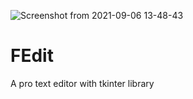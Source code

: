 ![Screenshot from 2021-09-06 13-48-43](https://user-images.githubusercontent.com/77957421/132192981-759dd8dd-ae5c-455a-b943-a9881d1ce89f.png)
# FEdit
A pro text editor with tkinter library
